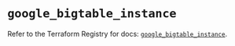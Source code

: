 # `google_bigtable_instance`

Refer to the Terraform Registry for docs: [`google_bigtable_instance`](https://registry.terraform.io/providers/hashicorp/google/5.37.0/docs/resources/bigtable_instance).
